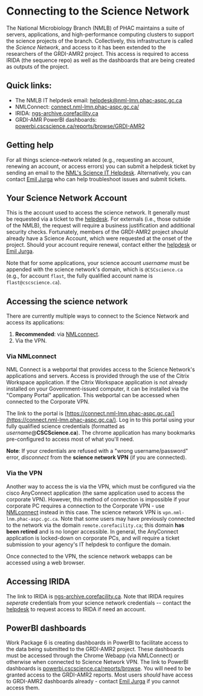 # Connecting to the Science Network

The National Microbiology Branch (NMLB) of PHAC maintains a suite of servers, applications, and high-performance computing clusters to support the science projects of the branch.
Collectively, this infrastructure is called the _Science Network_, and access to it has been extended to the researchers of the GRDI-AMR2 project.
This access is required to access IRIDA (the sequence repo) as well as the dashboards that are being created as outputs of the project.

## Quick links:

- The NMLB IT helpdesk email: [helpdesk@nml-lmn.phac-aspc.gc.ca](mailto:helpdesk@nml-lmn.phac-aspc.gc.ca)
- NMLConnect: [connect.nml-lmn.phac-aspc.gc.ca/](https://connect.nml-lmn.phac-aspc.gc.ca/)
- IRIDA: [ngs-archive.corefacility.ca](http://ngs-archive.corefacility.ca)
- GRDI-AMR PowerBI dashboards: [powerbi.cscscience.ca/reports/browse/GRDI-AMR2](https://powerbi.cscscience.ca/reports/browse/GRDI-AMR2)

## Getting help

For all things science-network related (e.g., requesting an account, renewing an account, or access errors) you can submit a helpdesk ticket by sending an email to the [NML's Science IT Helpdesk](mailto:helpdesk@nml-lmn.phac-aspc.gc.ca).
Alternatively, you can contact [Emil Jurga](mailto:emil.jurga@phac-aspc.gc.ca) who can help troubleshoot issues and submit tickets.

## Your Science Network Account

This is the account used to access the science network.
It generally must be requested via a ticket to the [helpdesk](mailto:helpdesk@nml-lmn.phac-aspc.gc.ca).
For externals (i.e., those outside of the NMLB), the request will require a business justification and additional security checks.
Fortunately, members of the GRDI-AMR2 project _should_ already have a Science Account, which were requested at the onset of the project.
Should your account require renewal, contact either the [helpdesk](mailto:helpdesk@nml-lmn.phac-aspc.gc.ca) or [Emil Jurga](mailto:emil.jurga@phac-aspc.gc.ca).

Note that for some applications, your science account _username_ must be appended with the science network's domain, which is `@CSCscience.ca`
(e.g., for account `flast`, the fully qualified account name is `flast@cscscience.ca`).

## Accessing the science network

There are currently multiple ways to connect to the Science Network and access its applications:

1. **Recommended**: via [NMLconnect](https://connect.nml-lmn.phac-aspc.gc.ca/).
2. Via the VPN.

### Via NMLconnect

NML Connect is a webportal that provides access to the Science Network's applications and servers.
Access is provided through the use of the Citrix Workspace application.
If the Citrix Workspace application is not already installed on your Government-issued computer, it can be installed via the "Company Portal" application.
This webportal can be accessed when connected to the Corporate VPN.

The link to the portal is [https://connect.nml-lmn.phac-aspc.gc.ca/](https://connect.nml-lmn.phac-aspc.gc.ca/).
Log in to this portal using your fully qualified science credentials (formatted as _username_@**CSCScience.ca**).
The chrome application has many bookmarks pre-configured to access most of what you'll need.

**Note**: If your credentials are refused with a "wrong username/password" error, _disconnect_ from the **science network VPN** (if you are connected).

### Via the VPN

Another way to access the is via the VPN, which must be configured via the cisco AnyConnect application (the same application used to access the corporate VPN).
However, this method of connection is impossible if your corporate PC requires a connection to the Corporate VPN - use [NMLconnect](https://connect.nml-lmn.phac-aspc.gc.ca/) instead in this case.
The science network VPN is `vpn.nml-lnm.phac-aspc.gc.ca`.
Note that some users may have previously connected to the network via the domain `remote.corefacility.ca`; this domain **has been retired** and is no longer accessible.
In general, the AnyConnect application is locked-down on corporate PCs, and will require a ticket submission to your agency's IT helpdesk to configure the domain.

Once connected to the VPN, the science network webapps can be accessed using a web browser.

## Accessing IRIDA

The link to IRIDA is [ngs-archive.corefacility.ca](http://ngs-archive.corefacility.ca).
Note that IRIDA requires _seperate_ credentials from your science network credentials --
contact the [helpdesk](mailto:helpdesk@nml-lmn.phac-aspc.gc.ca) to request access to IRIDA if need an account.

## PowerBI dashboards

Work Package 6 is creating dashboards in PowerBI to facilitate access to the data being submitted to the GRDI-AMR2 project.
These dashboards must be accessed through the Chrome Webapp (via NMLConnect) or otherwise when connected to Science Network VPN.
The link to PowerBI dashboards is [powerbi.cscscience.ca/reports/browse](https://powerbi.cscscience.ca/reports/browse).
You will need to be granted access to the GRDI-AMR2 reports.
Most users _should_ have access to GRDI-AMR2 dashboards already - contact [Emil Jurga](mailto:emil.jurga@phac-aspc.gc.ca) if you cannot access them.

